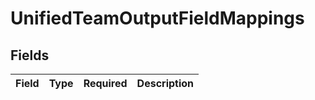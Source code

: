 # UnifiedTeamOutputFieldMappings


## Fields

| Field       | Type        | Required    | Description |
| ----------- | ----------- | ----------- | ----------- |